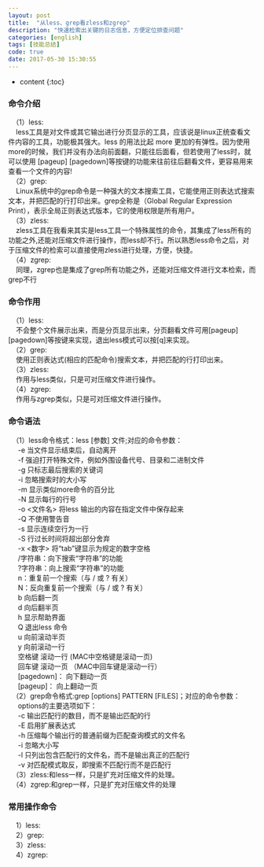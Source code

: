 ```yaml
---
layout: post
title:  "从less、grep看zless和zgrep"
description: "快速检索出关键的日志信息，方便定位排查问题"
categories: [english]
tags: [技能总结]
code: true
date: 2017-05-30 15:30:55
---
```


* content
{:toc}
 

### 命令介绍
  &nbsp;&nbsp;（1）less:<br/>
  &nbsp;&nbsp;&nbsp;&nbsp;less工具是对文件或其它输出进行分页显示的工具，应该说是linux正统查看文件内容的工具，功能极其强大。less 的用法比起 more 更加的有弹性。因为使用more的时候，我们并没有办法向前面翻，只能往后面看，但若使用了less时，就可以使用 [pageup] [pagedown]等按键的功能来往前往后翻看文件，更容易用来查看一个文件的内容!<br/>
  &nbsp;&nbsp;（2）grep:<br/>
  &nbsp;&nbsp;&nbsp;&nbsp;Linux系统中的grep命令是一种强大的文本搜索工具，它能使用正则表达式搜索文本，并把匹配的行打印出来。grep全称是（Global Regular Expression Print），表示全局正则表达式版本，它的使用权限是所有用户。<br/>
  &nbsp;&nbsp;（3）zless:<br/>
  &nbsp;&nbsp;&nbsp;&nbsp;zless工具在我看来其实是less工具一个特殊属性的命令，其集成了less所有的功能之外,还能对压缩文件进行操作，而less却不行。所以熟悉less命令之后，对于压缩文件的检索可以直接使用zless进行处理，方便，快捷。<br/>
  &nbsp;&nbsp;（4）zgrep:<br/> 
  &nbsp;&nbsp;&nbsp;&nbsp;同理，zgrep也是集成了grep所有功能之外，还能对压缩文件进行文本检索，而grep不行<br/>
### 命令作用
  &nbsp;&nbsp;（1）less:<br/>
  &nbsp;&nbsp;&nbsp;&nbsp;不会整个文件展示出来，而是分页显示出来，分页翻看文件可用[pageup] [pagedown]等按键来实现，退出less模式可以按[q]来实现。<br/>
  &nbsp;&nbsp;（2）grep:<br/>
  &nbsp;&nbsp;&nbsp;&nbsp;使用正则表达式(相应的匹配命令)搜索文本，并把匹配的行打印出来。<br/>
  &nbsp;&nbsp;（3）zless:<br/>
  &nbsp;&nbsp;&nbsp;&nbsp;作用与less类似，只是可对压缩文件进行操作。<br/> 
  &nbsp;&nbsp;（4）zgrep:<br/>
  &nbsp;&nbsp;&nbsp;&nbsp;作用与zgrep类似，只是可对压缩文件进行操作。<br/> 

### 命令语法
&nbsp;&nbsp;（1）less命令格式：less [参数]  文件;对应的命令参数：<br/>
&nbsp;&nbsp; &nbsp;&nbsp;-e  当文件显示结束后，自动离开<br/>
&nbsp;&nbsp; &nbsp;&nbsp;-f  强迫打开特殊文件，例如外围设备代号、目录和二进制文件<br/>
&nbsp;&nbsp; &nbsp;&nbsp;-g  只标志最后搜索的关键词<br/>
&nbsp;&nbsp; &nbsp;&nbsp;-i  忽略搜索时的大小写<br/>
&nbsp;&nbsp; &nbsp;&nbsp;-m  显示类似more命令的百分比<br/>
&nbsp;&nbsp; &nbsp;&nbsp;-N  显示每行的行号<br/>
&nbsp;&nbsp; &nbsp;&nbsp;-o <文件名> 将less 输出的内容在指定文件中保存起来<br/>
&nbsp;&nbsp; &nbsp;&nbsp;-Q  不使用警告音<br/>
&nbsp;&nbsp; &nbsp;&nbsp;-s  显示连续空行为一行<br/>
&nbsp;&nbsp; &nbsp;&nbsp;-S  行过长时间将超出部分舍弃<br/>
&nbsp;&nbsp; &nbsp;&nbsp;-x <数字> 将“tab”键显示为规定的数字空格<br/>
&nbsp;&nbsp; &nbsp;&nbsp;/字符串：向下搜索“字符串”的功能<br/>
&nbsp;&nbsp; &nbsp;&nbsp;?字符串：向上搜索“字符串”的功能<br/>
&nbsp;&nbsp; &nbsp;&nbsp;n：重复前一个搜索（与 / 或 ? 有关）<br/>
&nbsp;&nbsp; &nbsp;&nbsp;N：反向重复前一个搜索（与 / 或 ? 有关）<br/>
&nbsp;&nbsp; &nbsp;&nbsp;b  向后翻一页<br/>
&nbsp;&nbsp; &nbsp;&nbsp;d  向后翻半页<br/>
&nbsp;&nbsp; &nbsp;&nbsp;h  显示帮助界面<br/>
&nbsp;&nbsp; &nbsp;&nbsp;Q  退出less 命令<br/>
&nbsp;&nbsp; &nbsp;&nbsp;u  向前滚动半页<br/>
&nbsp;&nbsp; &nbsp;&nbsp;y  向前滚动一行<br/>
&nbsp;&nbsp; &nbsp;&nbsp;空格键 滚动一行  (MAC中空格键是滚动一页)<br/>
&nbsp;&nbsp; &nbsp;&nbsp;回车键 滚动一页 （MAC中回车键是滚动一行）<br/>
&nbsp;&nbsp; &nbsp;&nbsp;[pagedown]： 向下翻动一页<br/>
&nbsp;&nbsp; &nbsp;&nbsp;[pageup]：   向上翻动一页 <br/>
&nbsp;&nbsp;（2）grep命令格式:grep [options] PATTERN [FILES]；对应的命令参数：<br/>
&nbsp;&nbsp; &nbsp;&nbsp;options的主要选项如下：<br/>
&nbsp;&nbsp; &nbsp;&nbsp;-c 输出匹配行的数目，而不是输出匹配的行<br/>
&nbsp;&nbsp; &nbsp;&nbsp;-E 启用扩展表达式<br/>
&nbsp;&nbsp; &nbsp;&nbsp;-h 压缩每个输出行的普通前缀为匹配查询模式的文件名<br/>
&nbsp;&nbsp; &nbsp;&nbsp;-i 忽略大小写<br/>
&nbsp;&nbsp; &nbsp;&nbsp;-l 只列出包含匹配行的文件名，而不是输出真正的匹配行<br/>
&nbsp;&nbsp; &nbsp;&nbsp;-v 对匹配模式取反，即搜索不匹配行而不是匹配行<br/>
&nbsp;&nbsp;（3）zless:和less一样，只是扩充对压缩文件的处理。<br/>
&nbsp;&nbsp;（4）zgrep:和grep一样，只是扩充对压缩文件的处理<br/>
### 常用操作命令
  &nbsp;&nbsp;&nbsp;&nbsp;1）less:<br/>
  &nbsp;&nbsp;&nbsp;&nbsp;2）grep:<br/>
  &nbsp;&nbsp;&nbsp;&nbsp;3）zless:<br/>
  &nbsp;&nbsp;&nbsp;&nbsp;4）zgrep:<br/>
<script src="/analytics.js"></script>
